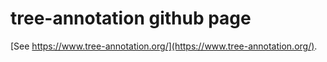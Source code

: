 # tree-annotation github page

[See https://www.tree-annotation.org/](https://www.tree-annotation.org/).
